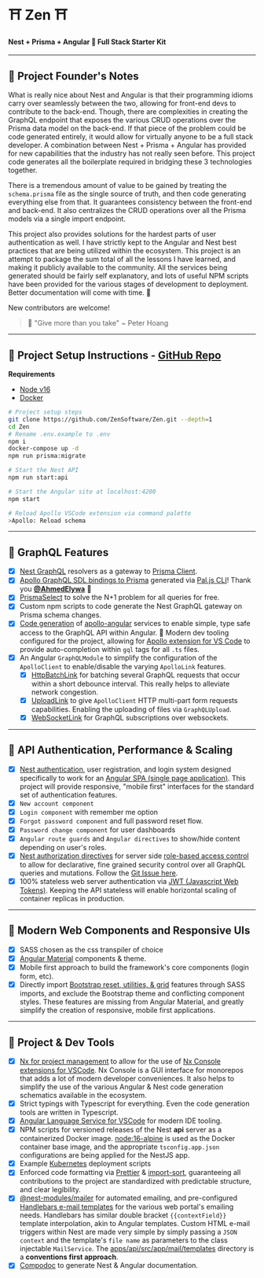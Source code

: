 # ⛩ Zen ⛩ 
#### Nest + Prisma + Angular 🏮 Full Stack Starter Kit 

---

## 🏯 Project Founder's Notes

What is really nice about Nest and Angular is that their programming idioms carry over seamlessly between the two, allowing for front-end devs to contribute to the back-end.  Though, there are complexities in creating the GraphQL endpoint that exposes the various CRUD operations over the Prisma data model on the back-end.  If that piece of the problem could be code generated entirely, it would allow for virtually anyone to be a full stack developer.  A combination between Nest + Prisma + Angular has provided for new capabilities that the industry has not really seen before. This project code generates all the boilerplate required in bridging these 3 technologies together.

There is a tremendous amount of value to be gained by treating the `schema.prisma` file as the single source of truth, and then code generating everything else from that.  It guarantees consistency between the front-end and back-end.  It also centralizes the CRUD operations over all the Prisma models via a single import endpoint.

This project also provides solutions for the hardest parts of user authentication as well.  I have strictly kept to the Angular and Nest best practices that are being utilized within the ecosystem.  This project is an attempt to package the sum total of all the lessons I have learned, and making it publicly available to the community.  All the services being generated should be fairly self explanatory, and lots of useful NPM scripts have been provided for the various stages of development to deployment.  Better documentation will come with time. 🍜

New contributors are welcome!

> 🎐 "Give more than you take" ~ Peter Hoang

---

## 🍣 Project Setup Instructions - [GitHub Repo](https://github.com/ZenSoftware/Zen)

**Requirements**

- [Node v16](https://nodejs.org/)
- [Docker](https://www.docker.com/)

```bash
# Project setup steps
git clone https://github.com/ZenSoftware/Zen.git --depth=1
cd Zen
# Rename .env.example to .env
npm i
docker-compose up -d
npm run prisma:migrate
```

```bash
# Start the Nest API
npm run start:api

# Start the Angular site at localhost:4200
npm start
```

```bash
# Reload Apollo VSCode extension via command palette
>Apollo: Reload schema
```

---

## 🥢 GraphQL Features

- [x] [Nest GraphQL](https://docs.nestjs.com/graphql/resolvers) resolvers as a gateway to [Prisma Client](https://www.prisma.io).
- [x] [Apollo GraphQL SDL bindings to Prisma](https://paljs.com/generator/sdl) generated via [Pal.js CLI](https://paljs.com/cli/generator)!  Thank you [**@AhmedElywa**](https://github.com/paljs) 🎎
- [x] [PrismaSelect](https://paljs.com/plugins/select/) to solve the N+1 problem for all queries for free.
- [x] Custom npm scripts to code generate the Nest GraphQL gateway on Prisma schema changes.
- [x] [Code generation](https://graphql-code-generator.com/docs/plugins/typescript-apollo-angular) of [apollo-angular](https://www.apollographql.com/docs/angular/) services to enable simple, type safe access to the GraphQL API within Angular. 🎀 Modern dev tooling configured for the project, allowing for [Apollo extension for VS Code](https://www.apollographql.com/docs/devtools/editor-plugins/) to provide auto-completion within `gql` tags for all `.ts` files. 
- [x] An Angular `GraphQLModule` to simplify the configuration of the `ApolloClient` to enable/disable the varying `ApolloLink` features.
  - [x] [HttpBatchLink](https://apollo-angular.com/docs/data/network#httpclient-1) for batching several GraphQL requests that occur within a short debounce interval. This really helps to alleviate network congestion.
  - [x] [UploadLink](https://www.npmjs.com/package/apollo-upload-client) to give `ApolloClient` HTTP multi-part form requests capabilities. Enabling the uploading of files via `GraphQLUpload`.
  - [x] [WebSocketLink](https://www.apollographql.com/docs/react/data/subscriptions/#2-initialize-a-websocketlink) for GraphQL subscriptions over websockets.

---

## 🍱 API Authentication, Performance & Scaling

- [X] [Nest authentication](https://docs.nestjs.com/techniques/authentication), user registration, and login system designed specifically to work for an [Angular SPA (single page application)](https://angular.io/). This project will provide responsive, "mobile first" interfaces for the standard set of authentication features.
- [X] `New account component`
- [x] `Login component` with remember me option
- [X] `Forgot password component` and full password reset flow.
- [X] `Password change component` for user dashboards
- [X] `Angular route guards` and `Angular directives` to show/hide content depending on user's roles.
- [X] [Nest authorization directives](https://docs.nestjs.com/techniques/authentication#extending-guards) for server side [role-based access control](https://en.wikipedia.org/wiki/Role-based_access_control?oldformat=true) to allow for declarative, fine grained security control over all GraphQL queries and mutations. Follow the [Git Issue here](https://github.com/ZenSoftware/Zen/issues/7).
- [x] 100% stateless web server authentication via [JWT (Javascript Web Tokens)](https://docs.nestjs.com/techniques/authentication#jwt-functionality). Keeping the API stateless will enable horizontal scaling of container replicas in production.

---

## 🍵 Modern Web Components and Responsive UIs

- [x] SASS chosen as the css transpiler of choice
- [x] [Angular Material](https://material.angular.io/) components & theme.
- [X] Mobile first approach to build the framework's core components (login form, etc).
- [x] Directly import [Bootstrap reset, utilities, & grid](https://www.amadousall.com/the-good-parts-of-bootstrap-4-you-are-missing-in-your-angular-material-projects/) features through SASS imports, and exclude the Bootstrap theme and conflicting component styles. These features are missing from Angular Material, and greatly simplify the creation of responsive, mobile first applications.

---

## 🍡 Project & Dev Tools

- [x] [Nx for project management](https://nx.dev/angular) to allow for the use of [Nx Console extensions for VSCode](https://marketplace.visualstudio.com/items?itemName=nrwl.angular-console). Nx Console is a GUI interface for monorepos that adds a lot of modern developer conveniences. It also helps to simplify the use of the various Angular & Nest code generation schematics available in the ecosystem.
- [x] Strict typings with Typescript for everything.  Even the code generation tools are written in Typescript.
- [x] [Angular Language Service for VSCode](https://marketplace.visualstudio.com/items?itemName=Angular.ng-template) for modern IDE tooling.
- [x] NPM scripts for versioned releases of the Nest **api** server as a containerized Docker image. [node:16-alpine](https://hub.docker.com/_/node?tab=description&ref=hackernoon.com) is used as the Docker container base image, and the appropriate `tsconfig.app.json` configurations are being applied for the NestJS app.
- [x] Example [Kubernetes](https://kubernetes.io/) deployment scripts
- [x] Enforced code formatting via [Prettier](https://prettier.io/) & [import-sort](https://www.npmjs.com/package/prettier-plugin-import-sort), guaranteeing all contributions to the project are standardized with predictable structure, and clear legibility.
- [X] [@nest-modules/mailer](https://www.npmjs.com/package/@nest-modules/mailer) for automated emailing, and pre-configured [Handlebars e-mail templates](https://handlebarsjs.com/guide/#what-is-handlebars) for the various web portal's emailing needs. Handlebars has similar double bracket `{{contextField}}` template interpolation, akin to Angular templates. Custom HTML e-mail triggers within Nest are made very simple by simply passing a `JSON context` and the template's `file name` as parameters to the class injectable `MailService`.  The [apps/api/src/app/mail/templates](https://github.com/ZenSoftware/Zen/tree/main/apps/api/src/app/mail/templates) directory is a **conventions first approach**.
- [x] [Compodoc](https://compodoc.app/) to generate Nest & Angular documentation.
